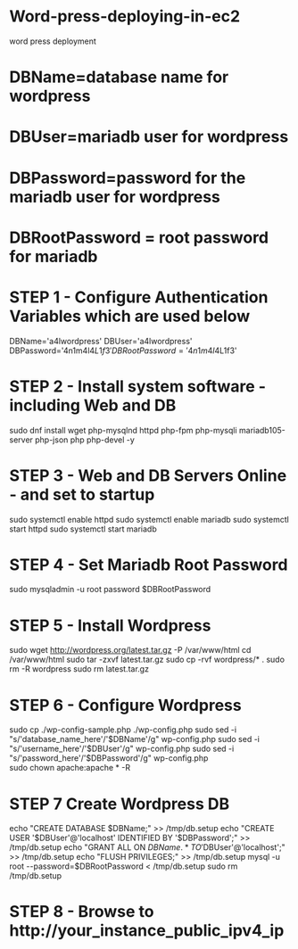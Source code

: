 # Word-press-deploying-in-ec2
word press deployment

# DBName=database name for wordpress
# DBUser=mariadb user for wordpress
# DBPassword=password for the mariadb user for wordpress
# DBRootPassword = root password for mariadb

# STEP 1 - Configure Authentication Variables which are used below
DBName='a4lwordpress'
DBUser='a4lwordpress'
DBPassword='4n1m4l$4L1f3'
DBRootPassword='4n1m4l$4L1f3'

# STEP 2 - Install system software - including Web and DB
sudo dnf install wget php-mysqlnd httpd php-fpm php-mysqli mariadb105-server php-json php php-devel -y


# STEP 3 - Web and DB Servers Online - and set to startup

sudo systemctl enable httpd
sudo systemctl enable mariadb
sudo systemctl start httpd
sudo systemctl start mariadb


# STEP 4 - Set Mariadb Root Password
sudo mysqladmin -u root password $DBRootPassword


# STEP 5 - Install Wordpress
sudo wget http://wordpress.org/latest.tar.gz -P /var/www/html
cd /var/www/html
sudo tar -zxvf latest.tar.gz
sudo cp -rvf wordpress/* .
sudo rm -R wordpress
sudo rm latest.tar.gz


# STEP 6 - Configure Wordpress

sudo cp ./wp-config-sample.php ./wp-config.php
sudo sed -i "s/'database_name_here'/'$DBName'/g" wp-config.php
sudo sed -i "s/'username_here'/'$DBUser'/g" wp-config.php
sudo sed -i "s/'password_here'/'$DBPassword'/g" wp-config.php   
sudo chown apache:apache * -R


# STEP 7 Create Wordpress DB

echo "CREATE DATABASE $DBName;" >> /tmp/db.setup
echo "CREATE USER '$DBUser'@'localhost' IDENTIFIED BY '$DBPassword';" >> /tmp/db.setup
echo "GRANT ALL ON $DBName.* TO '$DBUser'@'localhost';" >> /tmp/db.setup
echo "FLUSH PRIVILEGES;" >> /tmp/db.setup
mysql -u root --password=$DBRootPassword < /tmp/db.setup
sudo rm /tmp/db.setup


# STEP 8 - Browse to http://your_instance_public_ipv4_ip



